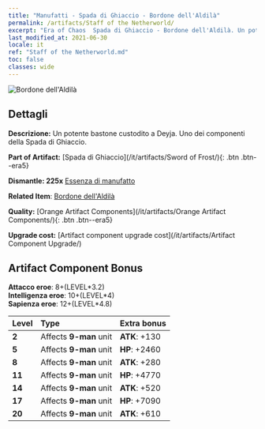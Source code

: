 ```yaml
---
title: "Manufatti - Spada di Ghiaccio - Bordone dell'Aldilà"
permalink: /artifacts/Staff of the Netherworld/
excerpt: "Era of Chaos  Spada di Ghiaccio - Bordone dell'Aldilà. Un potente bastone custodito a Deyja. Uno dei componenti della Spada di Ghiaccio."
last_modified_at: 2021-06-30
locale: it
ref: "Staff of the Netherworld.md"
toc: false
classes: wide
---
```


 ![Bordone dell'Aldilà](/images/t/artifact_40436.png)



## Dettagli

 **Descrizione:** Un potente bastone custodito a Deyja. Uno dei componenti della Spada di Ghiaccio.

 **Part of Artifact:** [Spada di Ghiaccio](/it/artifacts/Sword of Frost/){: .btn .btn--era5}

 **Dismantle: 225x** [Essenza di manufatto](/ItemsIT/con_905/)

 **Related Item**: [Bordone dell'Aldilà](/ItemsIT/art_165/)

 **Quality:** [Orange Artifact Components](/it/artifacts/Orange Artifact Components/){: .btn .btn--era5}

 **Upgrade cost:** [Artifact component upgrade cost](/it/artifacts/Artifact Component Upgrade/)

## Artifact Component Bonus

  **Attacco eroe**: 8+(LEVEL\*3.2)<br/>**Intelligenza eroe**: 10+(LEVEL\*4)<br/>**Sapienza eroe**: 12+(LEVEL\*4.8)

  |  Level  | Type |    Extra bonus  | 
  |:--------|:-----|:----------------| 
  | **2** | Affects **9-man** unit | **ATK**: +130 | 
  | **5** | Affects **9-man** unit | **HP**: +2460 | 
  | **8** | Affects **9-man** unit | **ATK**: +280 | 
  | **11** | Affects **9-man** unit | **HP**: +4770 | 
  | **14** | Affects **9-man** unit | **ATK**: +520 | 
  | **17** | Affects **9-man** unit | **HP**: +7090 | 
  | **20** | Affects **9-man** unit | **ATK**: +610 | 
